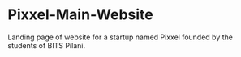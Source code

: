 # Pixxel-Main-Website
Landing page of website for a startup named Pixxel founded by the students of BITS Pilani.
